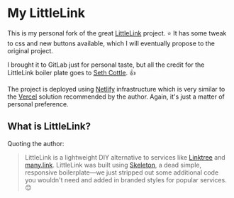 # My LittleLink

This is my personal fork of the great [LittleLink](https://github.com/sethcottle/littlelink) project. :star: It has some tweak to css and new buttons available, which I will eventually propose to the original project.

I brought it to GitLab just for personal taste, but all the credit for the LittleLink boiler plate goes to [Seth Cottle](https://github.com/sethcottle). :+1:

The project is deployed using [Netlify](https://www.netlify.com/) infrastructure which is very similar to the [Vercel](https://vercel.com/) solution recommended by the author. Again, it's just a matter of personal preference.

## What is LittleLink?

Quoting the author:

> LittleLink is a lightweight DIY alternative to services like [Linktree](https://linktr.ee) and [many.link](https://www.google.com). LittleLink was built using [Skeleton](http://getskeleton.com/), a dead simple, responsive boilerplate—we just stripped out some additional code you wouldn't need and added in branded styles for popular services. 😊
